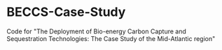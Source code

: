 # BECCS-Case-Study
Code for "The Deployment of Bio-energy Carbon Capture and Sequestration Technologies:  The Case Study of the Mid-Atlantic region"
